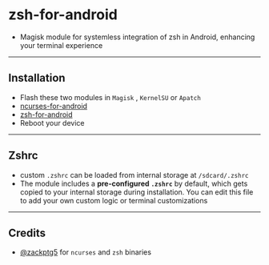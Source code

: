 # zsh-for-android

- Magisk module for systemless integration of zsh in Android, enhancing your terminal experience 
---
## Installation
- Flash these two modules in `Magisk` , `KernelSU` or `Apatch`
- [ncurses-for-android](https://github.com/rhythmcache/zsh-for-android/releases/download/V1/ncursesw-for-android.zip)
- [zsh-for-android](https://github.com/rhythmcache/zsh-for-android/releases/download/V1/zsh-for-android.zip)
- Reboot your device
---
## Zshrc
- custom `.zshrc` can be loaded from internal storage at `/sdcard/.zshrc`
- The module includes a **pre-configured `.zshrc`** by default, which gets copied to your internal storage during installation. You can edit this file to add your own custom logic or terminal customizations
---
## Credits

- [@zackptg5](https://github.com/Zackptg5) for `ncurses` and `zsh` binaries

  



